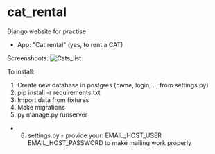 # cat_rental
Django website for practise
- App: "Cat rental" (yes, to rent a CAT)


Screenshoots:
![Cats_list](https://user-images.githubusercontent.com/75095360/149442056-1ec88923-ad8c-4ab9-98c2-7bea80115b3a.png)


To install:
1. Create new database in postgres (name, login, ... from settings.py)
2. pip install -r requirements.txt
3. Import data from fixtures
4. Make migrations
5. py manage.py runserver
+ 6. settings.py - provide your:
    EMAIL_HOST_USER
    EMAIL_HOST_PASSWORD
    to make mailing work properly

